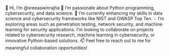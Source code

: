 👋 Hi, I’m @sreeaswinrajha
👀 I’m passionate about Python programming, cybersecurity, and data science.
🌱 I’m currently enhancing my skills in data science and cybersecurity frameworks like NIST and OWASP Top Ten.
💡 I’m exploring areas such as penetration testing, network security, and machine learning for security applications.
I’m looking to collaborate on projects related to cybersecurity research, machine learning in cybersecurity, or innovative Python-based solutions.
📫 Feel free to reach out to me for meaningful collaboration opportunities!
<!---
sreeaswinrajha/sreeaswinrajha is a ✨ special ✨ repository because its `README.md` (this file) appears on your GitHub profile.
You can click the Preview link to take a look at your changes.
--->
